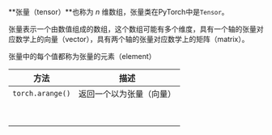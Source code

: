 

**张量（tensor）**也称为 $n$ 维数组，张量类在PyTorch中是`Tensor`。

张量表示一个由数值组成的数组，这个数组可能有多个维度，具有一个轴的张量对应数学上的向量（vector），具有两个轴的张量对应数学上的矩阵（matrix）。

张量中的每个值都称为张量的元素（element）



| 方法             | 描述                     |
| ---------------- | ------------------------ |
| `torch.arange()` | 返回一个以为张量（向量） |
|                  |                          |
|                  |                          |
|                  |                          |
|                  |                          |
|                  |                          |
|                  |                          |
|                  |                          |
|                  |                          |



